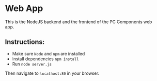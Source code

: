 # Web App

This is the NodeJS backend and the frontend of the PC Components web app.

## Instructions: 
- Make sure `Node` and `npm` are installed
- Install dependencies `npm install`
- Run `node server.js`

Then navigate to `localhost:80` in your browser.
